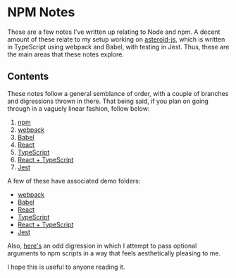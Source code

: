 # NPM Notes

These are a few notes I've written up relating to Node and npm.
A decent amount of these relate to my setup working on [asteroid-js](https://github.com/asteroid-music/asteroid-js), which is written in TypeScript using webpack and Babel, with testing in Jest.
Thus, these are the main areas that these notes explore.

## Contents

These notes follow a general semblance of order, with a couple of branches and digressions thrown in there.
That being said, if you plan on going through in a vaguely linear fashion, follow below:

1. [npm](https://github.com/JR-Mitchell/npm-notes/blob/master/notes/npm.md)
2. [webpack](https://github.com/JR-Mitchell/npm-notes/blob/master/notes/webpack.md)
3. [Babel](https://github.com/JR-Mitchell/npm-notes/blob/master/notes/babel%20with%20webpack.md)
4. [React](https://github.com/JR-Mitchell/npm-notes/blob/master/notes/react%20with%20babel.md)
5. [TypeScript](https://github.com/JR-Mitchell/npm-notes/blob/master/notes/typescript%20with%20babel.md)
6. [React + TypeScript](https://github.com/JR-Mitchell/npm-notes/blob/master/notes/react%20and%20typescript.md)
7. [Jest](https://github.com/JR-Mitchell/npm-notes/blob/master/notes/jest.md)

A few of these have associated demo folders:

- [webpack](https://github.com/JR-Mitchell/npm-notes/tree/master/webpack-demo)
- [Babel](https://github.com/JR-Mitchell/npm-notes/tree/master/babel-webpack-demo)
- [React](https://github.com/JR-Mitchell/npm-notes/tree/master/babel-react-demo)
- [TypeScript](https://github.com/JR-Mitchell/npm-notes/tree/master/babel-ts-demo)
- [React + TypeScript](https://github.com/JR-Mitchell/npm-notes/tree/master/react-ts-demo)
- [Jest](https://github.com/JR-Mitchell/npm-notes/tree/master/jest-demo)

Also, [here's](https://github.com/JR-Mitchell/npm-notes/tree/master/notes/npm%20arguments.md) an odd digression in which I attempt to pass optional arguments to npm scripts in a way that feels aesthetically pleasing to me.


I hope this is useful to anyone reading it.
